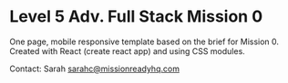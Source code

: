 # Level 5 Adv. Full Stack Mission 0 

One page, mobile responsive template based on the brief for Mission 0. Created with React (create react app) and using CSS modules.  

Contact: Sarah sarahc@missionreadyhq.com
